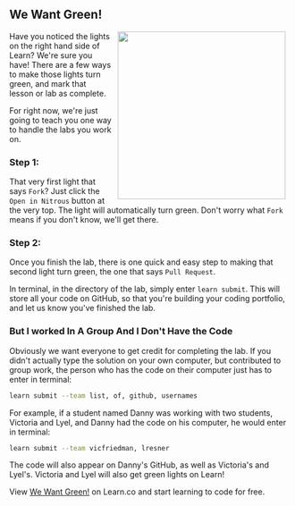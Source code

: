 ## We Want Green!
<img src="https://s3.amazonaws.com/after-school-assets/traffic_light.gif" width="300" align="right" hspace="10">

Have you noticed the lights on the right hand side of Learn? We're sure you have! There are a few ways to make those lights turn green, and mark that lesson or lab as complete.

For right now, we're just going to teach you one way to handle the labs you work on.

### Step 1:

That very first light that says `Fork`? Just click the `Open in Nitrous` button at the very top. The light will automatically turn green. Don't worry what `Fork` means if you don't know, we'll get there.

### Step 2:

Once you finish the lab, there is one quick and easy step to making that second light turn green, the one that says `Pull Request`.

In terminal, in the directory of the lab, simply enter `learn submit`. This will store all your code on GitHub, so that you're building your coding portfolio, and let us know you've finished the lab.

### But I worked In A Group And I Don't Have the Code

Obviously we want everyone to get credit for completing the lab. If you didn't actually type the solution on your own computer, but contributed to group work, the person who has the code on their computer just has to enter in terminal:

```bash 
learn submit --team list, of, github, usernames
```

For example, if a student named Danny was working with two students, Victoria and Lyel, and Danny had the code on his computer, he would enter in terminal:

```bash
learn submit --team vicfriedman, lresner
```

The code will also appear on Danny's GitHub, as well as Victoria's and Lyel's. Victoria and Lyel will also get green lights on Learn!
<p data-visibility='hidden'>View <a href='https://learn.co/lessons/hs-learn-submit' title='We Want Green!'>We Want Green!</a> on Learn.co and start learning to code for free.</p>
